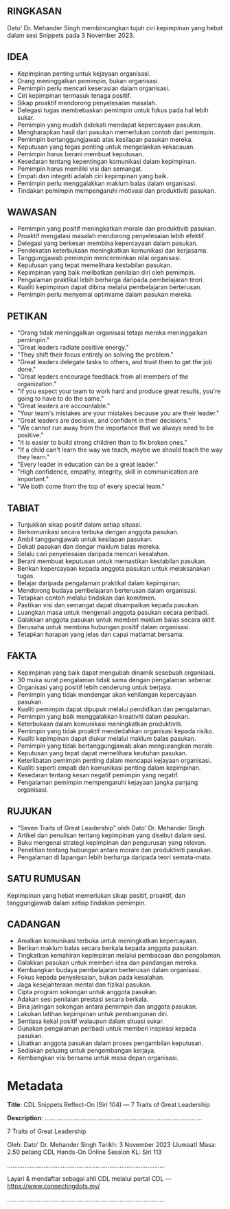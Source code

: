 ## RINGKASAN
Dato' Dr. Mehander Singh membincangkan tujuh ciri kepimpinan yang hebat dalam sesi Snippets pada 3 November 2023.

## IDEA
- Kepimpinan penting untuk kejayaan organisasi.
- Orang meninggalkan pemimpin, bukan organisasi.
- Pemimpin perlu mencari keserasian dalam organisasi.
- Ciri kepimpinan termasuk tenaga positif.
- Sikap proaktif mendorong penyelesaian masalah.
- Delegasi tugas membebaskan pemimpin untuk fokus pada hal lebih sukar.
- Pemimpin yang mudah didekati mendapat kepercayaan pasukan.
- Mengharapkan hasil dari pasukan memerlukan contoh dari pemimpin.
- Pemimpin bertanggungjawab atas kesilapan pasukan mereka.
- Keputusan yang tegas penting untuk mengelakkan kekacauan.
- Pemimpin harus berani membuat keputusan.
- Kesedaran tentang kepentingan komunikasi dalam kepimpinan.
- Pemimpin harus memiliki visi dan semangat.
- Empati dan integriti adalah ciri kepimpinan yang baik.
- Pemimpin perlu menggalakkan maklum balas dalam organisasi.
- Tindakan pemimpin mempengaruhi motivasi dan produktiviti pasukan.

## WAWASAN
- Pemimpin yang positif meningkatkan morale dan produktiviti pasukan.
- Proaktif mengatasi masalah mendorong penyelesaian lebih efektif.
- Delegasi yang berkesan membina kepercayaan dalam pasukan.
- Pendekatan keterbukaan meningkatkan komunikasi dan kerjasama.
- Tanggungjawab pemimpin mencerminkan nilai organisasi.
- Keputusan yang tepat memelihara kestabilan pasukan.
- Kepimpinan yang baik melibatkan penilaian diri oleh pemimpin.
- Pengalaman praktikal lebih berharga daripada pembelajaran teori.
- Kualiti kepimpinan dapat dibina melalui pembelajaran berterusan.
- Pemimpin perlu menyemai optimisme dalam pasukan mereka.

## PETIKAN
- "Orang tidak meninggalkan organisasi tetapi mereka meninggalkan pemimpin."
- "Great leaders radiate positive energy."
- "They shift their focus entirely on solving the problem."
- "Great leaders delegate tasks to others, and trust them to get the job done."
- "Great leaders encourage feedback from all members of the organization."
- "If you expect your team to work hard and produce great results, you're going to have to do the same."
- "Great leaders are accountable."
- "Your team's mistakes are your mistakes because you are their leader."
- "Great leaders are decisive, and confident in their decisions."
- "We cannot run away from the importance that we always need to be positive."
- "It is easier to build strong children than to fix broken ones."
- "If a child can't learn the way we teach, maybe we should teach the way they learn."
- "Every leader in education can be a great leader."
- "High confidence, empathy, integrity, skill in communication are important."
- "We both come from the top of every special team."

## TABIAT
- Tunjukkan sikap positif dalam setiap situasi.
- Berkomunikasi secara terbuka dengan anggota pasukan.
- Ambil tanggungjawab untuk kesilapan pasukan.
- Dekati pasukan dan dengar maklum balas mereka.
- Selalu cari penyelesaian daripada mencari kesalahan.
- Berani membuat keputusan untuk memastikan kestabilan pasukan.
- Berikan kepercayaan kepada anggota pasukan untuk melaksanakan tugas.
- Belajar daripada pengalaman praktikal dalam kepimpinan.
- Mendorong budaya pembelajaran berterusan dalam organisasi.
- Tetapkan contoh melalui tindakan dan komitmen.
- Pastikan visi dan semangat dapat disampaikan kepada pasukan.
- Luangkan masa untuk mengenali anggota pasukan secara peribadi.
- Galakkan anggota pasukan untuk memberi maklum balas secara aktif.
- Berusaha untuk membina hubungan positif dalam organisasi.
- Tetapkan harapan yang jelas dan capai matlamat bersama.

## FAKTA
- Kepimpinan yang baik dapat mengubah dinamik sesebuah organisasi.
- 30 muka surat pengalaman tidak sama dengan pengalaman sebenar.
- Organisasi yang positif lebih cenderung untuk berjaya.
- Pemimpin yang tidak mendengar akan kehilangan kepercayaan pasukan.
- Kualiti pemimpin dapat dipupuk melalui pendidikan dan pengalaman.
- Pemimpin yang baik menggalakkan kreativiti dalam pasukan.
- Keterbukaan dalam komunikasi meningkatkan produktiviti.
- Pemimpin yang tidak proaktif mendedahkan organisasi kepada risiko.
- Kualiti kepimpinan dapat diukur melalui maklum balas pasukan.
- Pemimpin yang tidak bertanggungjawab akan mengurangkan morale.
- Keputusan yang tepat dapat memelihara keutuhan pasukan.
- Keterlibatan pemimpin penting dalam mencapai kejayaan organisasi.
- Kualiti seperti empati dan komunikasi penting dalam kepimpinan.
- Kesedaran tentang kesan negatif pemimpin yang negatif.
- Pengalaman pemimpin mempengaruhi kejayaan jangka panjang organisasi.

## RUJUKAN
- "Seven Traits of Great Leadership" oleh Dato' Dr. Mehander Singh.
- Artikel dan penulisan tentang kepimpinan yang disebut dalam sesi.
- Buku mengenai strategi kepimpinan dan pengurusan yang relevan.
- Penelitian tentang hubungan antara morale dan produktiviti pasukan.
- Pengalaman di lapangan lebih berharga daripada teori semata-mata.

## SATU RUMUSAN
Kepimpinan yang hebat memerlukan sikap positif, proaktif, dan tanggungjawab dalam setiap tindakan pemimpin.

## CADANGAN
- Amalkan komunikasi terbuka untuk meningkatkan kepercayaan.
- Berikan maklum balas secara berkala kepada anggota pasukan.
- Tingkatkan kemahiran kepimpinan melalui pembacaan dan pengalaman.
- Galakkan pasukan untuk memberi idea dan pandangan mereka.
- Kembangkan budaya pembelajaran berterusan dalam organisasi.
- Fokus kepada penyelesaian, bukan pada kesalahan.
- Jaga kesejahteraan mental dan fizikal pasukan.
- Cipta program sokongan untuk anggota pasukan.
- Adakan sesi penilaian prestasi secara berkala.
- Bina jaringan sokongan antara pemimpin dan anggota pasukan.
- Lakukan latihan kepimpinan untuk pembangunan diri.
- Sentiasa kekal positif walaupun dalam situasi sukar.
- Gunakan pengalaman peribadi untuk memberi inspirasi kepada pasukan.
- Libatkan anggota pasukan dalam proses pengambilan keputusan.
- Sediakan peluang untuk pengembangan kerjaya.
- Kembangkan visi bersama untuk masa depan organisasi.

# Metadata
**Title**: CDL Snippets Reflect-On (Siri 104) — 7 Traits of Great Leadership

**Description**: ...........................................................................................

7 Traits of Great Leadership

Oleh: Dato' Dr. Mehander Singh
Tarikh: 3 November 2023 (Jumaat)
Masa: 2.50 petang
CDL Hands-On Online Session KL: Siri 113

...........................................................................................

Layari & mendaftar sebagai ahli CDL melalui portal CDL — https://www.connectingdots.my/

...........................................................................................